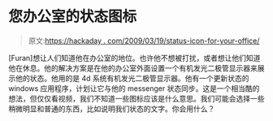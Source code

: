 # 您办公室的状态图标

> 原文:[https://hackaday . com/2009/03/19/status-icon-for-your-office/](https://hackaday.com/2009/03/19/status-icon-for-your-office/)

[Furan]想让人们知道他在办公室的地位。也许他不想被打扰，或者想让他们知道他在休息。他的解决方案是在他的办公室外面设置一个有机发光二极管显示器来展示他的状态。他用的是 4d 系统有机发光二极管显示器。他有一个更新状态的 windows 应用程序，计划让它与他的 messenger 状态同步。这是一个相当酷的想法，但仅仅看视频，我们不知道一些图标应该是什么意思。我们可能会选择一些稍微明显和普通的东西，比如说明我们状态的文字。你会用什么？